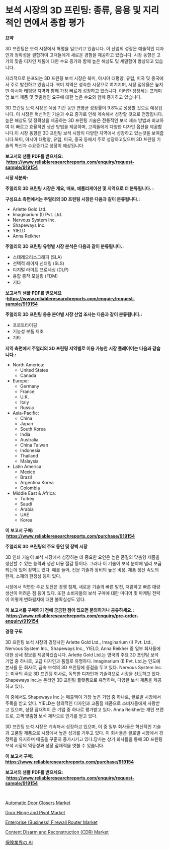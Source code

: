 <p><h1>보석 시장의 3D 프린팅: 종류, 응용 및 지리적인 면에서 종합 평가</h1></p><p><strong>요약</strong></p>
<p><p>3D 프린팅은 보석 시장에서 혁명을 일으키고 있습니다. 이 산업의 성장은 예술적인 디자인과 정확성을 결합하여 고객들에게 새로운 경험을 제공하고 있습니다. 시장 동향은 고가의 맞춤 디자인 제품에 대한 수요 증가와 함께 높은 해상도 및 세밀함이 향상되고 있습니다.</p><p>지리적으로 분포되는 3D 프린팅 보석 시장은 북미, 아시아 태평양, 유럽, 미국 및 중국에서 주로 발전하고 있습니다. 북미 지역은 성숙한 시장으로 여겨지며, 시장 점유율은 높지만 아시아 태평양 지역과 함께 가장 빠르게 성장하고 있습니다. 이러한 성장세는 프래미엄 보석 제품 및 맞춤형인 요구에 대한 높은 수요와 함께 증가하고 있습니다.</p><p>3D 프린팅 보석 시장은 예상 기간 동안 연평균 성장률이 9.8%로 성장할 것으로 예상됩니다. 이 시장은 혁신적인 기술과 수요 증가로 인해 계속해서 성장할 것으로 전망됩니다. 높은 해상도 및 정확성을 제공하는 3D 프린팅 기술은 전통적인 보석 제조 방법과 비교하여 더 빠르고 효율적인 생산 방법을 제공하며, 고객들에게 다양한 디자인 옵션을 제공합니다.이 시장 동향은 3D 프린팅 보석 시장이 다양한 지역에서 성장하고 있는것을 보여줍니다.북미, 아시아 태평양, 유럽, 미국, 중국 등에서 주로 성장하고있으며 3D 프린팅 기술의 혁신과 수요증가로 성장이 예상됩니다.</p></p>
<p><strong>보고서의 샘플 PDF를 받으세요: &nbsp;<a href="https://www.reliableresearchreports.com/enquiry/request-sample/919154">https://www.reliableresearchreports.com/enquiry/request-sample/919154</a></strong></p>
<p><strong>시장 세분화:</strong></p>
<p><strong> 주얼리의 3D 프린팅 시장은 개요, 배포, 애플리케이션 및 지역으로 더 분류됩니다. :</strong></p>
<p><strong>구성요소 측면에서는 주얼리의 3D 프린팅 시장은 다음과 같이 분류됩니다.:</strong></p>
<p><ul><li>Arlette Gold Ltd.</li><li>Imaginarium (I) Pvt. Ltd.</li><li>Nervous System Inc.</li><li>Shapeways Inc.</li><li>YIELD</li><li>Anna Reikher</li></ul></p>
<p><strong> 주얼리의 3D 프린팅 유형별 시장 분석은 다음과 같이 분류됩니다.:</strong></p>
<p><ul><li>스테레오리소그래피 (SLA)</li><li>선택적 레이저 신터링 (SLS)</li><li>디지털 라이트 프로세싱 (DLP)</li><li>융합 증착 모델링 (FDM)</li><li>기타</li></ul></p>
<p><strong>보고서의 샘플 PDF를 받으세요 :<a href="https://www.reliableresearchreports.com/enquiry/request-sample/919154">https://www.reliableresearchreports.com/enquiry/request-sample/919154</a></strong></p>
<p><strong> 주얼리의 3D 프린팅 응용 분야별 시장 산업 조사는 다음과 같이 분류됩니다.:</strong></p>
<p><ul><li>프로토타이핑</li><li>기능성 부품 제조</li><li>기타</li></ul></p>
<p><strong>지역 측면에서 주얼리의 3D 프린팅 지역별로 이용 가능한 시장 플레이어는 다음과 같습니다.:</strong></p>
<p><ul>
    <li>
        North America:
        <ul>
            <li>United States</li>
            <li>Canada</li>
        </ul>
    </li>
    <li>
        Europe:
        <ul>
            <li>Germany</li>
            <li>France</li>
            <li>U.K.</li>
            <li>Italy</li>
            <li>Russia</li>
        </ul>
    </li>
    <li>
        Asia-Pacific:
        <ul>
            <li>China</li>
            <li>Japan</li>
            <li>South Korea</li>
            <li>India</li>
            <li>Australia</li>
            <li>China Taiwan</li>
            <li>Indonesia</li>
            <li>Thailand</li>
            <li>Malaysia</li>
        </ul>
    </li>
    <li>
        Latin America:
        <ul>
            <li>Mexico</li>
            <li>Brazil</li>
            <li>Argentina Korea</li>
            <li>Colombia</li>
        </ul>
    </li>
    <li>
        Middle East & Africa:
        <ul>
            <li>Turkey</li>
            <li>Saudi</li>
            <li>Arabia</li>
            <li>UAE</li>
            <li>Korea</li>
        </ul>
    </li>
    </ul></p>
<p><strong>이 보고서 구매: &nbsp;<a href="https://www.reliableresearchreports.com/purchase/919154">https://www.reliableresearchreports.com/purchase/919154</a></strong></p>
<p><strong>주얼리의 3D 프린팅의 주요 동인 및 장벽 시장</strong></p>
<p><p>3D 인쇄 기술이 보석 시장에서 성장하는 데 중요한 요인은 높은 품질의 맞춤형 제품을 생산할 수 있는 능력과 생산 비용 절감 등이다. 그러나 이 기술이 보석 분야에 널리 보급되는데 있어 장벽도 있다. 예를 들어, 전문 기술과 장비의 높은 비용, 제품 생산 속도의 한계, 소재의 한정성 등이 있다.</p><p>시장에서 직면한 주요 도전은 경쟁 침체, 새로운 기술의 빠른 발전, 저렴하고 빠른 대량 생산이 어려운 점 등이 있다. 또한 소비자들의 보석 구매에 대한 미디어 및 마케팅 전략이 어떻게 변화될지에 대한 불확실성도 있다.</p></p>
<p><strong>이 보고서를 구매하기 전에 궁금한 점이 있으면 문의하거나 공유하세요.: &nbsp;<a href="https://www.reliableresearchreports.com/enquiry/pre-order-enquiry/919154">https://www.reliableresearchreports.com/enquiry/pre-order-enquiry/919154</a></strong></p>
<p><strong>경쟁 구도</strong></p>
<p><p>3D 프린팅 보석 시장의 경쟁사인 Arlette Gold Ltd., Imaginarium (I) Pvt. Ltd., Nervous System Inc., Shapeways Inc., YIELD, Anna Reikher 중 일부 회사들에 대한 상세 정보를 제공하겠습니다. Arlette Gold Ltd.는 영국의 주요 3D 프린팅 보석 기업 중 하나로, 고급 디자인과 품질로 유명하다. Imaginarium (I) Pvt. Ltd.는 인도에 본사를 둔 회사로, 금속 보석의 3D 프린팅에 중점을 두고 있다. Nervous System Inc.는 미국의 주요 3D 프린팅 회사로, 독특한 디자인과 기술력으로 시장을 선도하고 있다. Shapeways Inc.는 온라인 3D 프린팅 플랫폼으로 유명하며, 다양한 보석 제품을 제공하고 있다.</p><p>이 중에서도 Shapeways Inc.는 매출액이 가장 높은 기업 중 하나로, 글로벌 시장에서 주목을 받고 있다. YIELD는 창의적인 디자인과 고품질 제품으로 소비자들에게 사랑받고 있으며, 성장 잠재력이 큰 기업 중 하나로 평가받고 있다. Anna Reikher는 개인 브랜드로, 고객 맞춤형 보석 제작으로 인기를 얻고 있다.</p><p>3D 프린팅 보석 시장은 계속해서 성장하고 있으며, 이 중 일부 회사들은 혁신적인 기술과 고품질 제품으로 시장에서 높은 성과를 거두고 있다. 이 회사들은 글로벌 시장에서 경쟁력을 유지하며 매출을 꾸준히 증가시키고 있다.당사는 상기 회사들을 통해 3D 프린팅 보석 시장의 역동성과 성장 잠재력을 엿볼 수 있습니다.</p></p>
<p><strong>이 보고서 구매: &nbsp; <a href="https://www.reliableresearchreports.com/purchase/919154">https://www.reliableresearchreports.com/purchase/919154</a></strong></p>
<p><strong>보고서의 샘플 PDF를 받으세요: &nbsp;<a href="https://www.reliableresearchreports.com/enquiry/request-sample/919154">https://www.reliableresearchreports.com/enquiry/request-sample/919154</a></strong><strong></strong></p>
<p>&nbsp;</p>
<p><p><a href="https://issuu.com/reportprime-2/docs/automatic-door-closers-market-size-2030.pptx">Automatic Door Closers Market</a></p><p><a href="https://issuu.com/reportprime-2/docs/door-hinge-and-pivot-market-size-2030.pptx">Door Hinge and Pivot Market</a></p><p><a href="https://github.com/dringals/Market-Research-Report-List-3/blob/main/enterprise-business-firewall-router-market.md">Enterprise (Business) Firewall Router Market</a></p><p><a href="https://github.com/lbird53714/Market-Research-Report-List-3/blob/main/content-disarm-and-reconstruction-cdr-market.md">Content Disarm and Reconstruction (CDR) Market</a></p><p><a href="https://github.com/mohamedbakry57/Market-Research-Report-List-2/blob/main/5442412182779.md">保険業界の AI</a></p></p>